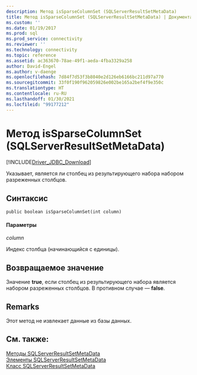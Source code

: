 ```yaml
---
description: Метод isSparseColumnSet (SQLServerResultSetMetaData)
title: Метод isSparseColumnSet (SQLServerResultSetMetaData) | Документация Майкрософт
ms.custom: ''
ms.date: 01/19/2017
ms.prod: sql
ms.prod_service: connectivity
ms.reviewer: ''
ms.technology: connectivity
ms.topic: reference
ms.assetid: ac363670-78ae-49f1-aeda-4fba3329a258
author: David-Engel
ms.author: v-daenge
ms.openlocfilehash: 7d84f7d53f3b8040e2d126eb6166bc211d97a770
ms.sourcegitcommit: 33f0f190f962059826e002be165a2bef4f9e350c
ms.translationtype: HT
ms.contentlocale: ru-RU
ms.lasthandoff: 01/30/2021
ms.locfileid: "99177212"
---
```

# <a name="issparsecolumnset-method-sqlserverresultsetmetadata"></a>Метод isSparseColumnSet (SQLServerResultSetMetaData)
[!INCLUDE[Driver_JDBC_Download](../../../includes/driver_jdbc_download.md)]

  Указывает, является ли столбец из результирующего набора набором разреженных столбцов.  
  
## <a name="syntax"></a>Синтаксис  
  
```scr  
public boolean isSparseColumnSet(int column)  
```  
  
#### <a name="parameters"></a>Параметры  
 *column*  
  
 Индекс столбца (начинающийся с единицы).  
  
## <a name="return-value"></a>Возвращаемое значение  
 Значение **true**, если столбец из результирующего набора является набором разреженных столбцов. В противном случае ― **false**.  
  
## <a name="remarks"></a>Remarks  
 Этот метод не извлекает данные из базы данных.  
  
## <a name="see-also"></a>См. также:  
 [Методы SQLServerResultSetMetaData](../../../connect/jdbc/reference/sqlserverresultsetmetadata-methods.md)   
 [Элементы SQLServerResultSetMetaData](../../../connect/jdbc/reference/sqlserverresultsetmetadata-members.md)   
 [Класс SQLServerResultSetMetaData](../../../connect/jdbc/reference/sqlserverresultsetmetadata-class.md)  
  
  
